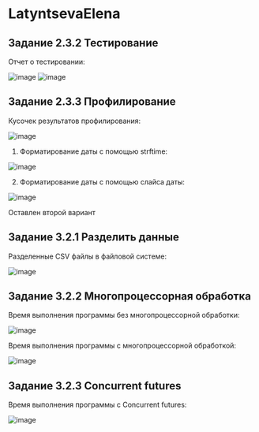 # LatyntsevaElena

## Задание 2.3.2 Тестирование

Отчет о тестировании:

![image](https://user-images.githubusercontent.com/101496751/205476614-91dd5b00-ebb2-4bec-bd0a-6c9ece13dc37.png)
![image](https://user-images.githubusercontent.com/101496751/205476622-c1ba5613-4a74-46a0-b2e9-f972fd67d494.png)


## Задание 2.3.3 Профилирование

Кусочек результатов профилирования:

![image](https://user-images.githubusercontent.com/101496751/205479863-d7d2dbf3-4bf0-4803-9dab-0bb34a74f6e2.png)

1. Форматирование даты с помощью strftime:

![image](https://user-images.githubusercontent.com/101496751/205479882-853d8c3a-cea4-4f69-9e01-6f78a8f6d354.png)

2. Форматирование даты с помощью слайса даты:

![image](https://user-images.githubusercontent.com/101496751/205479908-f045b57d-95bb-4cc0-b488-3202282717e3.png)

Оставлен второй вариант

## Задание 3.2.1 Разделить данные

Разделенные CSV файлы в файловой системе: 

![image](https://user-images.githubusercontent.com/101496751/206699893-654d0d60-0778-47c9-99e2-1bb1bcaee65f.png)

## Задание 3.2.2 Многопроцессорная обработка

Время выполнения программы без многопроцессорной обработки:

![image](https://user-images.githubusercontent.com/101496751/206856508-3c98af66-af10-4a1a-9fd4-2269b7d28a02.png)

Время выполнения программы с многопроцессорной обработкой:

![image](https://user-images.githubusercontent.com/101496751/206857501-6ed4adc6-48cf-43c3-a16c-a13f876c86cf.png)

## Задание 3.2.3 Concurrent futures

Время выполнения программы с Concurrent futures:

![image](https://user-images.githubusercontent.com/101496751/206857497-4cea2a52-d5b8-49b6-9a46-39b08396c7ef.png)

